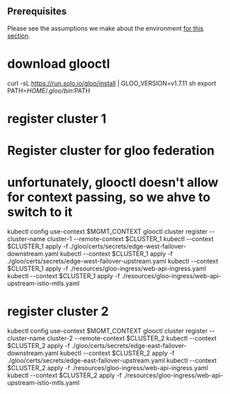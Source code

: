 

## Prerequisites

Please see the assumptions we make about the environment [for this section](./README.md).

# download glooctl

curl -sL https://run.solo.io/gloo/install | GLOO_VERSION=v1.7.11 sh
export PATH=$HOME/.gloo/bin:$PATH

# register cluster 1

# Register cluster for gloo federation
# unfortunately, glooctl doesn't allow for context passing, so we ahve to switch to it
kubectl config use-context $MGMT_CONTEXT
glooctl cluster register --cluster-name cluster-1 --remote-context $CLUSTER_1
kubectl --context $CLUSTER_1 apply -f ./gloo/certs/secrets/edge-west-failover-downstream.yaml
kubectl --context $CLUSTER_1 apply -f ./gloo/certs/secrets/edge-west-failover-upstream.yaml
kubectl --context $CLUSTER_1 apply -f ./resources/gloo-ingress/web-api-ingress.yaml
kubectl --context $CLUSTER_1 apply -f ./resources/gloo-ingress/web-api-upstream-istio-mtls.yaml


# register cluster 2

kubectl config use-context $MGMT_CONTEXT
glooctl cluster register --cluster-name cluster-2 --remote-context $CLUSTER_2
kubectl --context $CLUSTER_2 apply -f ./gloo/certs/secrets/edge-east-failover-downstream.yaml
kubectl --context $CLUSTER_2 apply -f ./gloo/certs/secrets/edge-east-failover-upstream.yaml
kubectl --context $CLUSTER_2 apply -f ./resources/gloo-ingress/web-api-ingress.yaml
kubectl --context $CLUSTER_2 apply -f ./resources/gloo-ingress/web-api-upstream-istio-mtls.yaml

